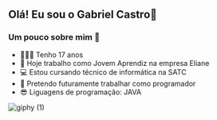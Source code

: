 ## Olá! Eu sou o Gabriel Castro👋

###  Um pouco sobre mim 👦
- 🙋🏻‍♂️ Tenho 17 anos
- 🔭 Hoje trabalho como Jovem Aprendiz na empresa Eliane
- 💻 Estou cursando técnico de informática na SATC
- 🧐 Pretendo futuramente trabalhar como programador
- 😎 Liguagens de programação: JAVA

![giphy (1)](https://user-images.githubusercontent.com/110572481/182738002-e046ab6b-075f-496d-8b63-6603609ba3c9.gif)
